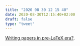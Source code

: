 ```yaml
---
title: "2020 08 30 12 15 40"
date: 2020-08-30T12:15:40+02:00
draft: false
type: "tweet"
---
```

[Writing papers in pre-LaTeX era?](https://mathoverflow.net/questions/19930/writing-papers-in-pre-latex-era).

